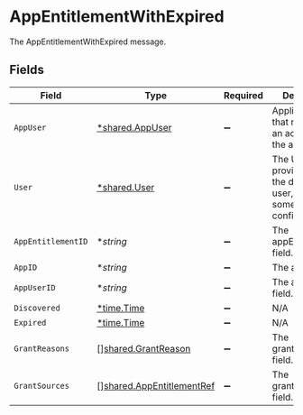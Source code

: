 # AppEntitlementWithExpired

The AppEntitlementWithExpired message.


## Fields

| Field                                                                                   | Type                                                                                    | Required                                                                                | Description                                                                             |
| --------------------------------------------------------------------------------------- | --------------------------------------------------------------------------------------- | --------------------------------------------------------------------------------------- | --------------------------------------------------------------------------------------- |
| `AppUser`                                                                               | [*shared.AppUser](../../../pkg/models/shared/appuser.md)                                | :heavy_minus_sign:                                                                      | Application User that represents an account in the application.                         |
| `User`                                                                                  | [*shared.User](../../../pkg/models/shared/user.md)                                      | :heavy_minus_sign:                                                                      | The User object provides all of the details for an user, as well as some configuration. |
| `AppEntitlementID`                                                                      | **string*                                                                               | :heavy_minus_sign:                                                                      | The appEntitlementId field.                                                             |
| `AppID`                                                                                 | **string*                                                                               | :heavy_minus_sign:                                                                      | The appId field.                                                                        |
| `AppUserID`                                                                             | **string*                                                                               | :heavy_minus_sign:                                                                      | The appUserId field.                                                                    |
| `Discovered`                                                                            | [*time.Time](https://pkg.go.dev/time#Time)                                              | :heavy_minus_sign:                                                                      | N/A                                                                                     |
| `Expired`                                                                               | [*time.Time](https://pkg.go.dev/time#Time)                                              | :heavy_minus_sign:                                                                      | N/A                                                                                     |
| `GrantReasons`                                                                          | [][shared.GrantReason](../../../pkg/models/shared/grantreason.md)                       | :heavy_minus_sign:                                                                      | The grantReasons field.                                                                 |
| `GrantSources`                                                                          | [][shared.AppEntitlementRef](../../../pkg/models/shared/appentitlementref.md)           | :heavy_minus_sign:                                                                      | The grantSources field.                                                                 |
